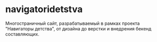 # navigatoridetstva

Многостраничный сайт, разрабатываемый в рамках проекта "Навигаторы детства", от дизайна до верстки и внедрения бекенд составляющих. 
